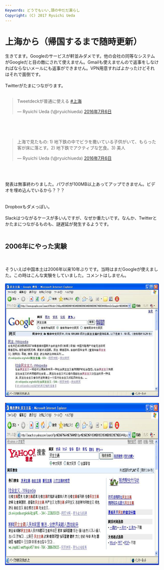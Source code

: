 ```yaml
---
Keywords: どうでもいい,頭の中だだ漏らし
Copyright: (C) 2017 Ryuichi Ueda
---
```


# 上海から（帰国するまで随時更新）
生きてます。Googleのサービスが軒並みダメです。他の会社の同等なシステムがGoogleだと目の敵にされて使えません。Gmailも使えませんので返事をしなければならないメールにも返事ができません。VPN用意すればよかったけどそれはそれで面倒です。<br />
<br />
Twitterがたまにつながります。<br />
<br />
<blockquote class="twitter-tweet" data-lang="ja"><p lang="ja" dir="ltr">Tweetdeckが普通に使える <a href="https://twitter.com/hashtag/%E4%B8%8A%E6%B5%B7?src=hash">#上海</a></p>&mdash; Ryuichi Ueda (\@ryuichiueda) <a href="https://twitter.com/ryuichiueda/status/750518402792382465">2016年7月6日</a></blockquote><br />
<script async src="//platform.twitter.com/widgets.js" charset="utf-8"></script><br />
<br />
<blockquote class="twitter-tweet" data-lang="ja"><p lang="ja" dir="ltr">上海で見たもの: 1) 地下鉄の中でビラを撒いている子供がいて、もらった客が床に落とす。2) 地下鉄でアクティブな乞食。3) 美人</p>&mdash; Ryuichi Ueda (\@ryuichiueda) <a href="https://twitter.com/ryuichiueda/status/750516626064236545">2016年7月6日</a></blockquote><br />
<script async src="//platform.twitter.com/widgets.js" charset="utf-8"></script><br />
<br />
発表は無事終わりました。パワポが100MB以上あってアップできません。ビデオを埋め込んでいるから？？？<br />
<br />
<br />
Dropboxもダメっぽい。<br />
<br />
Slackはつながるケースが多いんですが、なぜか重たいです。なんか、Twitterとかたまにつながるものも、謎遅延が発生するようです。<br />
<br />
<h2>2006年にやった実験</h2><br />
<br />
そういえば中国本土は2006年以来10年ぶりです。当時はまだGoogleが使えました。この時はこんな実験をしていました。コメントはしません。<br />
<br />
<a href="c25d4791db6a8c84f870bb40082ac29f.jpg"><img src="c25d4791db6a8c84f870bb40082ac29f.jpg" alt="民主主義_谷歌" width="597" height="372" class="aligncenter size-full wp-image-8517" /></a><br />
<br />
<a href="d203819ae3b5a84555397944ce8ab24d.jpg"><img src="d203819ae3b5a84555397944ce8ab24d.jpg" alt="民主主義" width="852" height="531" class="aligncenter size-full wp-image-8519" /></a>
